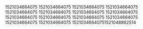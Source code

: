 1521034664075
1521034664075
1521034664075
1521034664075
1521034664075
1521034664075
1521034664075
1521034664075
1521034664075
1521034664075
1521034664075
1521034664075
1521034664075
1521034664075
15210346640751521048862514